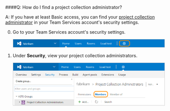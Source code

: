 ####Q:	How do I find a project collection administrator?

A: If you have at least Basic access, 
you can find your [project collection administrator](../accounts/add-administrator-project-collection.md) 
in your Team Services account's security settings.

0.	Go to your Team Services account's security settings. 

	<img alt="Click gear button, Security" src="./_img/account-settings-new-ui.png" style="border: 1px solid #CCCCCC" />

0.	Under **Security**, view your project collection administrators.

	<img alt="Go to Project Collection Administrators, Members" src="./_img/collection-manage-security-groups-new-ui.png" style="border: 1px solid #CCCCCC" />
